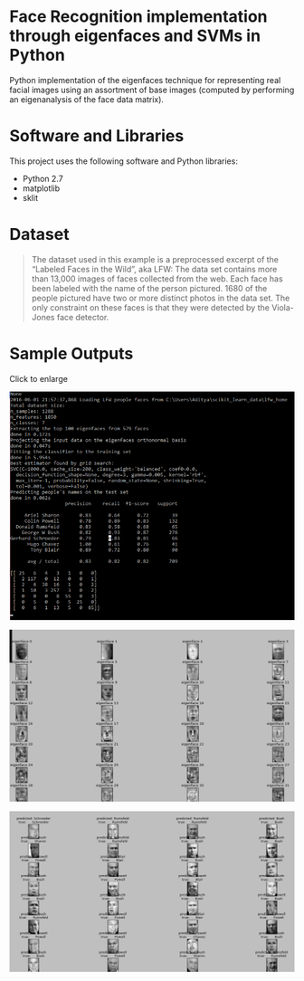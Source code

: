 # Face Recognition implementation through eigenfaces and SVMs in Python

Python implementation of the eigenfaces technique for representing real facial images using an assortment of base images (computed by performing an eigenanalysis of the face data matrix).


# Software and Libraries

This project uses the following software and Python libraries:

   

  - Python 2.7
  - matplotlib
  - sklit


# Dataset
> The dataset used in this example is a preprocessed excerpt of the “Labeled Faces  in the Wild”, aka LFW:
> The data set contains more than 13,000 images of faces collected from the web. 
> Each face has been labeled with the name of the person pictured. 1680 of the 
> people pictured have two or more distinct photos in the data set. The only 
> constraint on these faces is that they were detected by the Viola-Jones face 
> detector.


# Sample Outputs

Click to enlarge

[<img src="https://github.com/adityasiwan/face-recognition/raw/master/source/img/testoutput.png">](https://raw.githubusercontent.com/adityasiwan/face-recognition/master/source/img/testoutput.png)

[<img src="https://github.com/adityasiwan/face-recognition/raw/master/source/img/testoutput1.png">](https://raw.githubusercontent.com/adityasiwan/face-recognition/master/source/img/testoutput1.png)

[<img src="https://github.com/adityasiwan/face-recognition/raw/master/source/img/testoutput2.png">](https://raw.githubusercontent.com/adityasiwan/face-recognition/master/source/img/testoutput2.png)